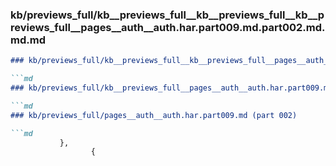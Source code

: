 ### kb/previews_full/kb__previews_full__kb__previews_full__kb__previews_full__pages__auth__auth.har.part009.md.part002.md.md.md

```md
### kb/previews_full/kb__previews_full__kb__previews_full__pages__auth__auth.har.part009.md.part002.md.md

```md
### kb/previews_full/kb__previews_full__pages__auth__auth.har.part009.md.part002.md

```md
### kb/previews_full/pages__auth__auth.har.part009.md (part 002)

```md
           },
                  {
         
```

```

```

```

```
